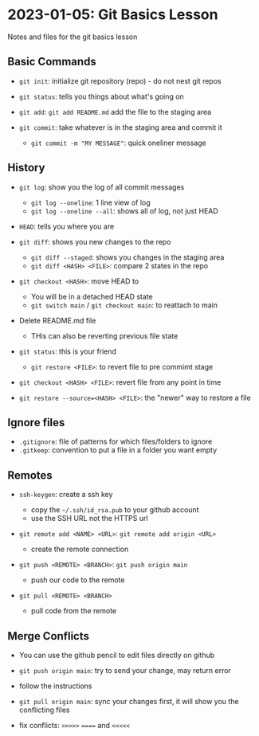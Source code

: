 # 2023-01-05: Git Basics Lesson

Notes and files for the git basics lesson

## Basic Commands

- `git init`: initialize git repository (repo) - do not nest git repos
- `git status`: tells you things about what's going on

- `git add`: `git add README.md` add the file to the staging area
- `git commit`: take whatever is in the staging area and commit it
	- `git commit -m "MY MESSAGE"`: quick oneliner message

## History

- `git log`: show you the log of all commit messages
	- `git log --oneline`: 1 line view of log
	- `git log --oneline --all`: shows all of log, not just HEAD

- `HEAD`: tells you where you are

- `git diff`: shows you new changes to the repo
	- `git diff --staged`: shows you changes in the staging area
	- `git diff <HASH> <FILE>`: compare 2 states in the repo

- `git checkout <HASH>`: move HEAD to <HASH>
	- You will be in a detached HEAD state
	- `git switch main` / `git checkout main`: to reattach to main

- Delete README.md file
	- THis can also be reverting previous file state
- `git status`: this is your friend
	- `git restore <FILE>`: to revert file to pre commimt stage
- `git checkout <HASH> <FILE>`: revert file from any point in time
- `git restore --source=<HASH> <FILE>`: the "newer" way to restore a file

## Ignore files

- `.gitignore`: file of patterns for which files/folders to ignore
- `.gitkeep`: convention to put a file in a folder you want empty

## Remotes

- `ssh-keygen`: create a ssh key
	- copy the `~/.ssh/id_rsa.pub` to your github account
	- use the SSH URL not the HTTPS url

- `git remote add <NAME> <URL>`: `git remote add origin <URL>`
	- create the remote connection
- `git push <REMOTE> <BRANCH>`: `git push origin main`
	- push our code to the remote
- `git pull <REMOTE> <BRANCH>`
	- pull code from the remote

## Merge Conflicts

- You can use the github pencil to edit files directly on github

- `git push origin main`: try to send your change, may return error
- follow the instructions
- `git pull origin main`: sync your changes first, it will show you the conflicting files
- fix conflicts: `>>>>>` `====` and `<<<<<`
